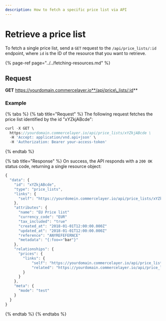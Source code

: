 ```yaml
---
description: How to fetch a specific price list via API
---
```


# Retrieve a price list

To fetch a single price list, send a `GET` request to the `/api/price_lists/:id` endpoint, where `id` is the ID of the resource that you want to retrieve.

{% page-ref page="../../fetching-resources.md" %}

## Request

**GET** https://yourdomain.commercelayer.io**/api/price\_lists/:id**

### **Example**

{% tabs %}
{% tab title="Request" %}
The following request fetches the price list identified by the id "xYZkjABcde":

```javascript
curl -X GET \
  https://yourdomain.commercelayer.io/api/price_lists/xYZkjABcde \
  -H 'Accept: application/vnd.api+json' \
  -H 'Authorization: Bearer your-access-token'
```
{% endtab %}

{% tab title="Response" %}
On success, the API responds with a `200 OK` status code, returning a single resource object:

```javascript
{
  "data": {
    "id": "xYZkjABcde",
    "type": "price_lists",
    "links": {
      "self": "https://yourdomein.commercelayer.io/api/price_lists/xYZkjABcde"
    },
    "attributes": {
      "name": "EU Price list"
      "currency_code": "EUR"
      "tax_included": "true"
      "created_at": "2018-01-01T12:00:00.000Z"
      "updated_at": "2018-01-01T12:00:00.000Z"
      "reference": "ANYREFEFERNCE"
      "metadata": "{:foo=>"bar"}"
    },
    "relationships": {
      "prices": {
        "links": {
            "self": "https://yourdomain.commercelayer.io/api/price_lists/xYZkjABcde/relationships/prices",
            "related": "https://yourdomain.commercelayer.io/api/price_lists/xYZkjABcde/prices"
        }
      }
    },
    "meta": {
      "mode": "test"
    }
  }
}
```
{% endtab %}
{% endtabs %}

